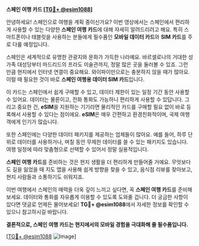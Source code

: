 **스페인 여행 카드 [[TG💪+ @esim1088](https://t.me/s/esim1088)]**

안녕하세요! 스페인으로 여행을 계획 중이신가요? 이번 영상에서는 스페인에서 편리하게 사용할 수 있는 다양한 **스페인 여행 카드**에 대해 자세히 알려드리려고 해요. 특히 스마트폰이나 태블릿을 사용하는 분들에게 필수품인 **모바일 데이터 카드**와 **SIM 카드**를 주로 다룰 예정입니다.

스페인은 세계적으로 유명한 관광지와 문화가 가득한 나라예요. 바르셀로나의 거대한 성가족 대성당부터 마드리드의 프라도 미술관까지, 정말 많은 곳을 둘러볼 수 있죠. 그런 만큼 현지에서 인터넷 연결이 중요해요. 와이파이만으로는 충분하지 않을 때가 많아요. 이럴 때 필요한 것이 바로 **스페인 여행용 데이터 SIM 카드**입니다.  

이 카드는 스페인에서 쉽게 구매할 수 있고, 데이터 제한이 있는 일정 기간 동안 사용할 수 있어요. 데이터는 물론이고, 전화 통화도 가능하니 편리하게 사용할 수 있답니다. 그리고 중요한 건, **eSIM**을 지원하는 기기라면 물리적인 카드를 구매할 필요 없이 바로 등록해서 사용할 수 있다는 점이에요. **eSIM**은 매우 간편하고 환경친화적이며, 국제 여행객에게 인기가 많습니다.

또한 스페인에는 다양한 데이터 패키지를 제공하는 업체들이 많아요. 예를 들어, 하루 단위로 데이터를 사용하거나, 며칠 동안 무제한 데이터를 쓸 수 있는 패키지도 있습니다. 여행 일정에 따라 맞춤형으로 선택할 수 있어서 정말 실용적입니다.

**스페인 여행 카드**를 준비하는 것은 현지 생활을 더 편리하게 만들어줄 거예요. 무엇보다도 길을 잃었을 때 지도 앱을 사용해 쉽게 방향을 찾을 수 있고, 음식점 리뷰를 찾아보고, 현지 사람들과 소통하기도 쉬워지죠. 

이번 여행에서 스페인의 매력을 더욱 깊이 느끼고 싶다면, 꼭 **스페인 여행 카드**를 준비해보세요. 데이터와 통화를 자유롭게 이용할 수 있도록 도와줄 겁니다. 더 궁금한 사항이 있다면 댓글로 언제든 물어보세요! **TG💪+ @esim1088**에서 자세한 정보를 확인할 수 있으니 참고하시길 바랍니다.

**결론적으로, 스페인 여행 카드는 현지에서의 모바일 경험을 극대화해 줄 필수품입니다.** 

[[TG💪+ @esim1088](https://t.me/s/esim1088) ![Image](https://i.postimg.cc/Y0z9fWf4/image.png)]